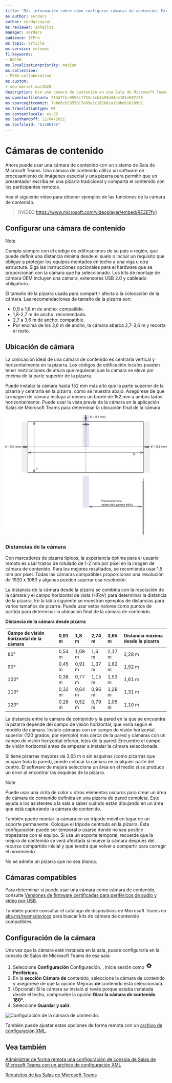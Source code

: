 ```yaml
---
title: 'Más información sobre cómo configurar cámaras de contenido: Microsoft Teams'
ms.author: serdars
author: serdarsoysal
ms.reviewer: sohailta
manager: serdars
audience: ITPro
ms.topic: article
ms.service: msteams
f1.keywords:
- NOCSH
ms.localizationpriority: medium
ms.collection:
- M365-collaboration
ms.custom:
- seo-marvel-mar2020
description: Use una cámara de contenido en una Sala de Microsoft Teams, que utiliza software de procesamiento de imágenes para que los presentadores puedan dibujar en una pizarra tradicional.
ms.openlocfilehash: 913d7fbc9593c1753c3cb4b59d44a4101e687178
ms.sourcegitcommit: 7eb66cb2955b17e89e1c162b6ca1b9bdb18189b2
ms.translationtype: MT
ms.contentlocale: es-ES
ms.lasthandoff: 12/04/2021
ms.locfileid: "61306145"
---
```

# <a name="content-cameras"></a>Cámaras de contenido

Ahora puede usar una cámara de contenido con un sistema de Sala de Microsoft Teams. Una cámara de contenido utiliza un software de procesamiento de imágenes especial y una pizarra para permitir que un presentador escriba en una pizarra tradicional y comparta el contenido con los participantes remotos.

Vea el siguiente vídeo para obtener ejemplos de las funciones de la cámara de contenido.

> [!VIDEO https://www.microsoft.com/videoplayer/embed/RE3E7fy]

## <a name="set-up-a-content-camera"></a>Configurar una cámara de contenido

> [!NOTE]
> Cumpla siempre con el código de edificaciones de su país o región, que puede definir una distancia mínima desde el suelo o incluir un requisito que obligue a proteger los equipos montados en techo a una viga u otra estructura. Siga las instrucciones opcionales para el hardware que se proporcionan con la cámara que ha seleccionado. Los kits de montaje de cámara OEM incluyen una cámara, extensores USB 2.0 y cableado obligatorio.

El tamaño de la pizarra usada para compartir afecta a la colocación de la cámara. Las recomendaciones de tamaño de la pizarra son:

- 0,9 a 1,8 m de ancho: compatible.
- 1,8-2,7 m de ancho: recomendado.
- 2,7 a 3,6 m de ancho: compatible.
- Por encima de los 3,6 m de ancho, la cámara abarca 2,7-3,6 m y recorta el resto.

## <a name="camera-location"></a>Ubicación de cámara

La colocación ideal de una cámara de contenido es centrarla vertical y horizontalmente en la pizarra. Los códigos de edificación locales pueden tener restricciones de altura que requieran que la cámara se eleve por encima de la parte superior de la pizarra.

Puede instalar la cámara hasta 152 mm más alto que la parte superior de la pizarra y centrarla en la pizarra, como se muestra abajo. Asegúrese de que la imagen de cámara incluya al menos un borde de 152 mm a ambos lados horizontalmente. Puede usar la vista previa de la cámara en la aplicación Salas de Microsoft Teams para determinar la ubicación final de la cámara.

![Diagrama de ubicación de la cámara de contenido.](../media/Magic-whiteboard.png)

### <a name="camera-distances"></a>Distancias de la cámara

Con marcadores de pizarra típicos, la experiencia óptima para el usuario remoto es usar trazos de rotulado de 1-2 mm por píxel en la imagen de cámara de contenido. Para los mejores resultados, se recomienda usar 1,5 mm por píxel. Todas las cámaras compatibles proporcionan una resolución de 1920 x 1080 y algunas pueden superar esa resolución.

La distancia de la cámara desde la pizarra se combina con la resolución de la cámara y el campo horizontal de vista (HFoV) para determinar la distancia de la pizarra. En la tabla siguiente se muestran ejemplos de distancias para varios tamaños de pizarra. Puede usar estos valores como puntos de partida para determinar la ubicación final de la cámara de contenido.

**Distancia de la cámara desde pizarra**

| Campo de visión horizontal de la cámara |0,91 m     | 1,8 m    | 2,74 m        |3,65 m         | Distancia máxima desde la pizarra  |
|:---         |:---               |:---                |:---                 |:---             | :--- |
| 80°         | 0,54 m | 1,09 m  | 1,6 m    |2,17 m |2,28 m |
| 90°         | 0,45 m | 0,91 m   | 1,37 m    |1,82 m    |1,92 m |
| 100°        | 0,38 m| 0,77 m   | 1,15 m   |1,53 m   |1,61 m |
| 110°        | 0,32 m| 0,64 m   | 0,96 m   |1,28 m    |1,31 m |
| 120°        | 0,26 m| 0,52 m   | 0,79 m   |1,05 m   |1,10 m |
             

La distancia entre la cámara de contenido y la pared en la que se encuentra la pizarra depende del campo de visión horizontal, que varía según el modelo de cámara. Instale cámaras con un campo de visión horizontal superior (120 grados, por ejemplo) más cerca de la pared y cámaras con un campo de visión horizontal inferior, lejos de la pared. Encuentre el campo de visión horizontal antes de empezar a instalar la cámara seleccionada.

Si tiene pizarras mayores de 3,65 m o sin esquinas (como pizarras que ocupan toda la pared), puede colocar la cámara en cualquier parte del centro. El software de mejora selecciona un área en el medio si se produce un error al encontrar las esquinas de la pizarra.

> [!NOTE]
> Puede usar una cinta de color u otros elementos oscuros para crear un área de cámara de contenido definida en una pizarra de pared completa. Esto ayuda a los asistentes a la sala a saber cuándo están dibujando en un área que está capturando la cámara de contenido.
>
> También puede montar la cámara en un trípode móvil en lugar de un soporte permanente. Coloque el trípode centrado en la pizarra. Esta configuración puede ser temporal o usarse donde no sea posible tropezarse con el equipo. Si usa un soporte temporal, recuerde que la mejora de contenido se verá afectada si mueve la cámara después del recurso compartido inicial y que tendrá que volver a compartir para corregir el movimiento.
>
> No se admite un pizarra que no sea blanca.

## <a name="supported-cameras"></a>Cámaras compatibles

Para determinar si puede usar una cámara como cámara de contenido, consulte [Versiones de firmware certificadas para periféricos de audio y vídeo por USB](requirements.md#certified-firmware-versions-for-usb-audio-and-video-peripherals).

También puede consultar el catálogo de dispositivos de Microsoft Teams en [aka.ms/teamsdevices](https://aka.ms/teamsdevices) para buscar kits de cámara de contenido compatibles.

## <a name="camera-settings"></a>Configuración de la cámara

Una vez que la cámara esté instalada en la sala, puede configurarla en la consola de Salas de Microsoft Teams de esa sala:

1. Seleccione **Configuración** Configuración. , inicie sesión como ![ administrador y seleccione ](../media/70f1b43f-16d6-4172-9139-71d845c4ed5c.png) **Periféricos.**
2. En la **sección Cámara de** contenido, seleccione la cámara de contenido y asegúrese de que la opción Mejoras **de** contenido está seleccionada.
3. (Opcional) Si la cámara se instaló al revés porque estaba instalada desde el techo, compruebe la opción **Girar la cámara de contenido 180°**.
4. Seleccione **Guardar y salir**.

![Configuración de la cámara de contenido.](../media/content-camera1.png)

También puede ajustar estas opciones de forma remota con un [archivo de configuración XML](xml-config-file.md).

## <a name="see-also"></a>Vea también

[Administrar de forma remota una configuración de consola de Salas de Microsoft Teams con un archivo de configuración XML](xml-config-file.md)

[Requisitos de las Salas de Microsoft Teams](requirements.md)


